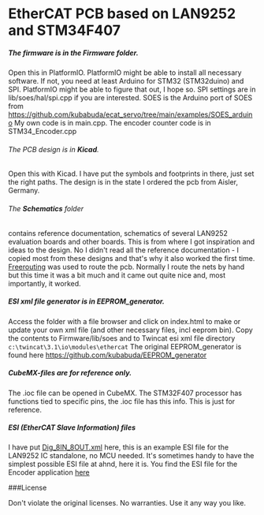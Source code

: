 # EtherCAT PCB based on LAN9252 and STM34F407

##### The firmware is in the **Firmware** folder.

Open this in PlatformIO. PlatformIO might be able to install all necessary software. If not, you need at least Arduino for STM32 (STM32duino) and SPI. PlatformIO might be able to figure that out, I hope so.
SPI settings are in lib/soes/hal/spi.cpp if you are interested.
SOES is the Arduino port of SOES from <https://github.com/kubabuda/ecat_servo/tree/main/examples/SOES_arduino>
My own code is in main.cpp. The encoder counter code is in STM34_Encoder.cpp

###### The PCB design is in **Kicad**.

Open this with Kicad. I have put the symbols and footprints in there, just set the right paths.
The design is in the state I ordered the pcb from Aisler, Germany.

###### The **Schematics** folder

contains reference documentation, schematics of several LAN9252 evaluation boards and other boards. This is from where I got inspiration and ideas to the design. No I didn't read all the reference documentation - I copied most from these designs and that's why it also worked the first time. [Freerouting](https://github.com/freerouting/freerouting) was used to route the pcb. Normally I route the nets by hand but this time it was a bit much and it came out quite nice and, most importantly, it worked. 

##### ESI xml file generator is in **EEPROM_generator**.

Access the folder with a file browser and click on index.html to make or update your own xml file (and other necessary files, incl eeprom bin). Copy the contents to Firmware/lib/soes
and to Twincat esi xml file directory `c:\twincat\3.1\io\modules\ethercat`
The original EEPROM_generator is found here <https://github.com/kubabuda/EEPROM_generator>

##### **CubeMX-files** are for reference only.

The .ioc file can be opened in CubeMX. The STM32F407 processor has functions tied to specific pins, the .ioc file has this info. This is just for reference.

##### ESI (EtherCAT Slave Information) files

I have put [Dig_8IN_8OUT.xml](Dig_8IN_8OUT.xml) here, this is an example ESI file for the LAN9252 IC standalone, no MCU needed. It's sometimes handy to have the simplest possible ESI file at ahnd, here it is. You find the ESI file for the Encoder application [here](Firmware/lib/soes/MetalMusings_EaserCAT_2000_encoder.xml)

###License

Don't violate the original licenses. No warranties. Use it any way you like.